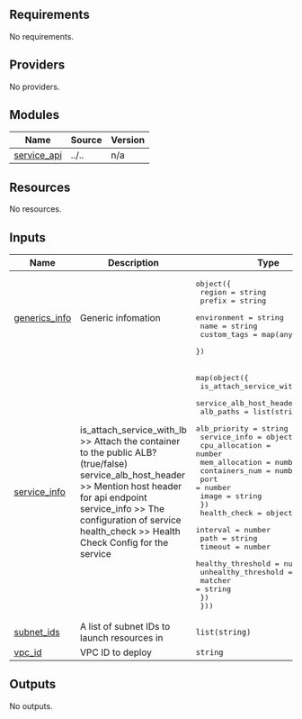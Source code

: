 <!-- BEGIN_TF_DOCS -->
## Requirements

No requirements.

## Providers

No providers.

## Modules

| Name | Source | Version |
|------|--------|---------|
| <a name="module_service_api"></a> [service\_api](#module\_service\_api) | ../.. | n/a |

## Resources

No resources.

## Inputs

| Name | Description | Type | Default | Required |
|------|-------------|------|---------|:--------:|
| <a name="input_generics_info"></a> [generics\_info](#input\_generics\_info) | Generic infomation | <pre>object({<br>    region      = string<br>    prefix      = string<br>    environment = string<br>    name        = string<br>    custom_tags = map(any)<br>  })</pre> | n/a | yes |
| <a name="input_service_info"></a> [service\_info](#input\_service\_info) | is\_attach\_service\_with\_lb >> Attach the container to the public ALB? (true/false)<br>  service\_alb\_host\_header   >> Mention host header for api endpoint<br>  service\_info              >> The configuration of service<br>  health\_check              >> Health Check Config for the service | <pre>map(object({<br>    is_attach_service_with_lb = bool<br>    service_alb_host_header   = string<br>    alb_paths                 = list(string)<br>    alb_priority              = string<br>    service_info = object({<br>      cpu_allocation = number<br>      mem_allocation = number<br>      containers_num = number<br>      port           = number<br>      image          = string<br>    })<br>    health_check = object({<br>      interval            = number<br>      path                = string<br>      timeout             = number<br>      healthy_threshold   = number<br>      unhealthy_threshold = number<br>      matcher             = string<br>    })<br>  }))</pre> | n/a | yes |
| <a name="input_subnet_ids"></a> [subnet\_ids](#input\_subnet\_ids) | A list of subnet IDs to launch resources in | `list(string)` | n/a | yes |
| <a name="input_vpc_id"></a> [vpc\_id](#input\_vpc\_id) | VPC ID to deploy | `string` | n/a | yes |

## Outputs

No outputs.
<!-- END_TF_DOCS -->
